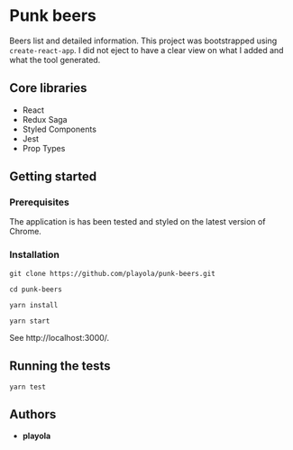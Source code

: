 # Punk beers

Beers list and detailed information. This project was bootstrapped using `create-react-app`. I did not eject to have a clear view on what I added and what the tool generated.

## Core libraries
* React
* Redux Saga
* Styled Components
* Jest
* Prop Types

## Getting started

### Prerequisites
The application is has been tested and styled on the latest version of Chrome.

### Installation
```
git clone https://github.com/playola/punk-beers.git

cd punk-beers

yarn install

yarn start
```
See http://localhost:3000/.

## Running the tests
```
yarn test
```

## Authors
- **playola**
